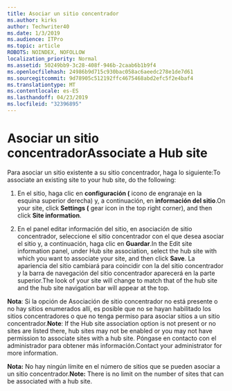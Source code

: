 ```yaml
---
title: Asociar un sitio concentrador
ms.author: kirks
author: Techwriter40
ms.date: 1/3/2019
ms.audience: ITPro
ms.topic: article
ROBOTS: NOINDEX, NOFOLLOW
localization_priority: Normal
ms.assetid: 50249bb9-3c28-408f-946b-2caab6b1b9f4
ms.openlocfilehash: 24986b9d715c930bac058ac6aeedc278e1de7d61
ms.sourcegitcommit: 9d78905c512192ffc4675468abd2efc5f2e4baf4
ms.translationtype: MT
ms.contentlocale: es-ES
ms.lasthandoff: 04/23/2019
ms.locfileid: "32396895"
---
```

# <a name="associate-a-hub-site"></a><span data-ttu-id="d8853-102">Asociar un sitio concentrador</span><span class="sxs-lookup"><span data-stu-id="d8853-102">Associate a Hub site</span></span>

<span data-ttu-id="d8853-103">Para asociar un sitio existente a su sitio concentrador, haga lo siguiente:</span><span class="sxs-lookup"><span data-stu-id="d8853-103">To associate an existing site to your hub site, do the following:</span></span>
  
1. <span data-ttu-id="d8853-104">En el sitio, haga clic en **configuración (** icono de engranaje en la esquina superior derecha) y, a continuación, en **información del sitio**.</span><span class="sxs-lookup"><span data-stu-id="d8853-104">On your site, click **Settings (** gear icon in the top right corner), and then click **Site information**.</span></span> 
    
2. <span data-ttu-id="d8853-105">En el panel editar información del sitio, en asociación de sitio concentrador, seleccione el sitio concentrador con el que desea asociar el sitio y, a continuación, haga clic en **Guardar**.</span><span class="sxs-lookup"><span data-stu-id="d8853-105">In the Edit site information panel, under Hub site association, select the hub site with which you want to associate your site, and then click **Save**.</span></span> <span data-ttu-id="d8853-106">La apariencia del sitio cambiará para coincidir con la del sitio concentrador y la barra de navegación del sitio concentrador aparecerá en la parte superior.</span><span class="sxs-lookup"><span data-stu-id="d8853-106">The look of your site will change to match that of the hub site and the hub site navigation bar will appear at the top.</span></span> 
    
 <span data-ttu-id="d8853-107">**Nota**: Si la opción de Asociación de sitio concentrador no está presente o no hay sitios enumerados allí, es posible que no se hayan habilitado los sitios concentradores o que no tenga permiso para asociar sitios a un sitio concentrador.</span><span class="sxs-lookup"><span data-stu-id="d8853-107">**Note**: If the Hub site association option is not present or no sites are listed there, hub sites may not be enabled or you may not have permission to associate sites with a hub site.</span></span> <span data-ttu-id="d8853-108">Póngase en contacto con el administrador para obtener más información.</span><span class="sxs-lookup"><span data-stu-id="d8853-108">Contact your administrator for more information.</span></span> 
  
 <span data-ttu-id="d8853-109">**Nota:** No hay ningún límite en el número de sitios que se pueden asociar a un sitio concentrador.</span><span class="sxs-lookup"><span data-stu-id="d8853-109">**Note:** There is no limit on the number of sites that can be associated with a hub site.</span></span> 
  

